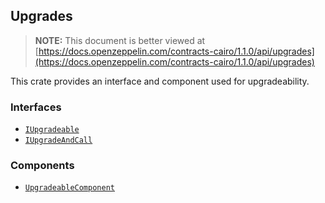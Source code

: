 ## Upgrades

> **NOTE:** This document is better viewed at [https://docs.openzeppelin.com/contracts-cairo/1.1.0/api/upgrades](https://docs.openzeppelin.com/contracts-cairo/1.1.0/api/upgrades)

This crate provides an interface and component used for upgradeability.

### Interfaces

- [`IUpgradeable`](https://docs.openzeppelin.com/contracts-cairo/1.1.0/api/upgrades#IUpgradeable)
- [`IUpgradeAndCall`](https://docs.openzeppelin.com/contracts-cairo/1.1.0/api/upgrades#IUpgradeAndCall)

### Components

- [`UpgradeableComponent`](https://docs.openzeppelin.com/contracts-cairo/1.1.0/api/upgrades#UpgradeableComponent)
